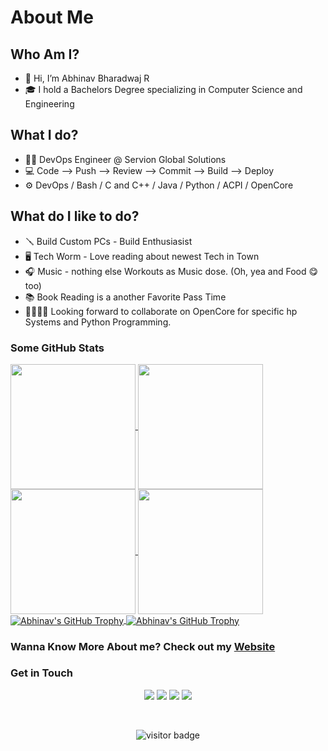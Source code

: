 # About Me

<!---
abhinavbharadwajr/abhinavbharadwajr is a ✨ special ✨ repository because its `README.md` (this file) appears on your GitHub profile.
You can click the Preview link to take a look at your changes.
--->

## Who Am I?

- 👋 Hi, I’m Abhinav Bharadwaj R
- 🎓 I hold a Bachelors Degree specializing in Computer Science and Engineering

## What I do?

- 🧑‍💻 DevOps Engineer @ Servion Global Solutions
- 💻 Code --> Push --> Review --> Commit --> Build --> Deploy
- ⚙️ DevOps / Bash / C and C++ / Java / Python / ACPI / OpenCore

## What do I like to do?

- 🪛 Build Custom PCs - Build Enthusiasist
- 🖥️ Tech Worm - Love reading about newest Tech in Town
- 🎧 Music - nothing else Workouts as Music dose. (Oh, yea and Food 😋 too)
- 📚 Book Reading is a another Favorite Pass Time
- 🫱🏼‍🫲🏼 Looking forward to collaborate on OpenCore for specific hp Systems and Python Programming.

### Some GitHub Stats


<a href="https://github.com/abhinavbharadwajr#gh-light-mode-only">
  <img height=200 align="center" src="https://github-readme-stats.vercel.app/api?username=abhinavbharadwajr&rank_icon=github&theme=default" />
</a><a href="https://github.com/abhinavbharadwajr#gh-light-mode-only">
  <img height=200 align="center" src="https://github-readme-stats.vercel.app/api/top-langs?username=abhinavbharadwajr&layout=compact&langs_count=8&card_width=320&theme=default" />
</a>

<a href="https://github.com/abhinavbharadwajr#gh-dark-mode-only">
  <img height=200 align="center" src="https://github-readme-stats.vercel.app/api?username=abhinavbharadwajr&rank_icon=github&theme=dark#gh-dark-mode-only" />
</a>
<a href="https://github.com/abhinavbharadwajr#gh-dark-mode-only">
  <img height=200 align="center" src="https://github-readme-stats.vercel.app/api/top-langs?username=abhinavbharadwajr&layout=compact&langs_count=8&card_width=320&theme=dark#gh-dark-mode-only" />
</a>

<br>

<a href="https://github.com/abhinavbharadwajr#gh-light-mode-only">
  <img align="center" src="https://github-profile-trophy.vercel.app/?username=abhinavbharadwajr&column=3&margin-w=15&theme=default" alt="Abhinav's GitHub Trophy" />
</a>
<a href="https://github.com/abhinavbharadwajr#gh-dark-mode-only">
  <img align="center" src="https://github-profile-trophy.vercel.app/?username=abhinavbharadwajr&column=3&margin-w=15&theme=darkhub" alt="Abhinav's GitHub Trophy" />
</a>

<br>

### Wanna Know More About me? Check out my [Website](https://abhinavbharadwajr.github.io)

### Get in Touch

<p align="center">
  <a href="mailto:abhinav.bharadwajr@outlook.com"><img src="https://img.icons8.com/fluency/48/000000/microsoft-outlook-2019.png"/></a>
  <a href="https://www.linkedin.com/in/abhinavbharadwajr"><img src="https://img.icons8.com/fluency/48/000000/linkedin.png"/></a>
  <a href="https://twitter.com/abhinavbharad"><img src="https://img.icons8.com/fluency/48/000000/twitter.png"/></a>
  <a href="https://wa.me/919500188610"><img src="https://img.icons8.com/fluency/48/000000/whatsapp.png"/></a>
</p>

<br>

<p  align="center">
<img src="https://visitor-badge.laobi.icu/badge?page_id=abhinavbharadwajr" alt="visitor badge"/>
</p>
